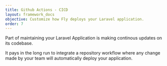 ```yaml
---
title: Github Actions - CICD
layout: framework_docs
objective: Customize how Fly deploys your Laravel application.
order: 7
---
```


Part of maintaining your Laravel Application is making continous updates on its codebase. 

It pays in the long run to integrate a repository workflow where any change made by your team will automatically deploy your application.

